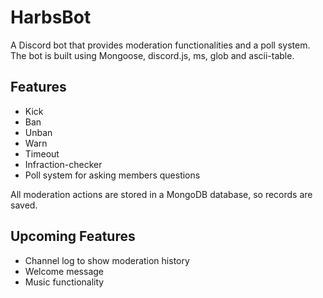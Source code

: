 # HarbsBot

A Discord bot that provides moderation functionalities and a poll system. The bot is built using Mongoose, discord.js, ms, glob and ascii-table.

## Features
- Kick
- Ban
- Unban
- Warn
- Timeout
- Infraction-checker
- Poll system for asking members questions

All moderation actions are stored in a MongoDB database, so records are saved.

## Upcoming Features
- Channel log to show moderation history
- Welcome message
- Music functionality
